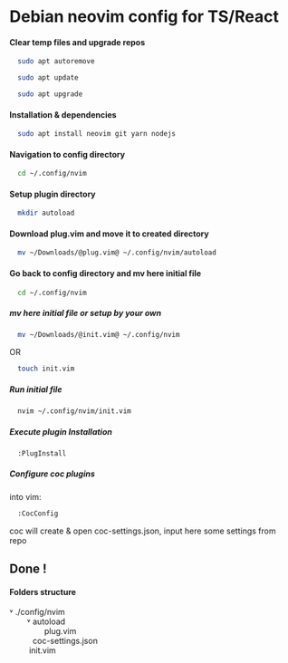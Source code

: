 # Debian neovim config for TS/React
#### Clear temp files and upgrade repos

```bash
  sudo apt autoremove
```

```bash
  sudo apt update
```

```bash
  sudo apt upgrade
```
#### Installation & dependencies

```bash
  sudo apt install neovim git yarn nodejs
```
#### Navigation to config directory 

```bash
  cd ~/.config/nvim 
```
#### Setup plugin directory

```bash
  mkdir autoload 
```
 #### Download plug.vim and move it to created directory
```bash
  mv ~/Downloads/@plug.vim@ ~/.config/nvim/autoload
```
#### Go back to config directory and mv here initial file 

```bash
  cd ~/.config/nvim 
```
##### mv here initial file or setup by your own 

```bash
  mv ~/Downloads/@init.vim@ ~/.config/nvim
```
OR 

```bash
  touch init.vim
```
##### Run initial file

```bash
  nvim ~/.config/nvim/init.vim
```
##### Execute plugin Installation

```bash
  :PlugInstall
```
##### Configure coc plugins
into vim:
```bash
  :CocConfig
```
coc will create & open coc-settings.json, input here some settings from repo

## Done !
#### Folders structure
˅ ./config/nvim <br />
⠀⠀⠀˅ autoload <br />
⠀⠀⠀⠀⠀⠀plug.vim <br />
⠀⠀⠀⠀coc-settings.json <br />
⠀⠀ ⠀init.vim 
